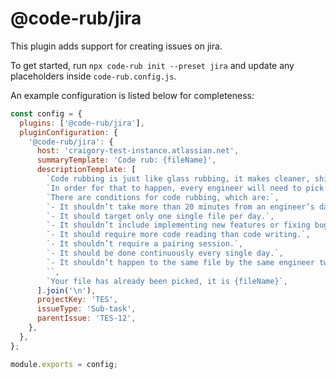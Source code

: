 # @code-rub/jira

This plugin adds support for creating issues on jira.

To get started, run `npx code-rub init --preset jira` and update any placeholders inside `code-rub.config.js`.

An example configuration is listed below for completeness:

```javascript
const config = {
  plugins: ['@code-rub/jira'],
  pluginConfiguration: {
    '@code-rub/jira': {
      host: 'craigory-test-instance.atlassian.net',
      summaryTemplate: 'Code rub: {fileName}',
      descriptionTemplate: [
        `Code rubbing is just like glass rubbing, it makes cleaner, shinier and better to look at. \n`,
        `In order for that to happen, every engineer will need to pick up a random file from the solution they are working on, and make sure it follows the best practices and latest technologies, along with making sure it maintains it’s consistency across the entire solution. \n`,
        `There are conditions for code rubbing, which are:`,
        `- It shouldn’t take more than 20 minutes from an engineer’s day.`,
        `- It should target only one single file per day.`,
        `- It shouldn’t include implementing new features or fixing bugs.`,
        `- It should require more code reading than code writing.`,
        `- It shouldn’t require a pairing session.`,
        `- It should be done continuously every single day.`,
        `- It shouldn’t happen to the same file by the same engineer twice unless every other file has been already rubbed`,
        ``,
        `Your file has already been picked, it is {fileName}`,
      ].join('\n'),
      projectKey: 'TES',
      issueType: 'Sub-task',
      parentIssue: 'TES-12',
    },
  },
};

module.exports = config;
```
